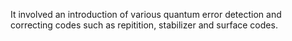 It involved an introduction of various quantum error detection and correcting codes such as repitition, stabilizer and surface codes.
